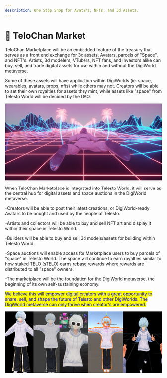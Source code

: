 ```yaml
---
description: One Stop Shop for Avatars, NFTs, and 3d Assets.
---
```


# 🏪 TeloChan Market

TeloChan Marketplace will be an embedded feature of the treasury that serves as a front end exchange for 3d assets, Avatars, parcels of "Space", and NFT's. Artists, 3d modelers, VTubers, NFT fans, and Investors alike can buy, sell, and trade digital assets for use within and without the DigiWorld metaverse.

Some of these assets will have application within DigiWorlds (ie. space, wearables, avatars, props, nfts) while others may not. Creators will be able to set their own royalties for assets they mint, while assets like "space" from Telesto World will be decided by the DAO.

![](<../.gitbook/assets/image (4).png>)

When TeloChan Marketplace is integrated into Telesto World, it will serve as the central hub for digital assets and space auctions in the DigiWorld metaverse.&#x20;

\-Creators will be able to post their latest creations, or DigiWorld-ready Avatars to be bought and used by the people of Telesto.&#x20;

\-Artists and collectors will be able to buy and sell NFT art and display it within their space in Telesto World.&#x20;

\-Builders will be able to buy and sell 3d models/assets for building within Telesto World.

\-Space auctions will enable access for Marketplace users to buy parcels of "space" in Telesto World. The space will continue to earn royalties similar to how staked TELO (sTELO) earns rebase rewards where rewards are distributed to all "space" owners.

\-The marketplace will be the foundation for the DigiWorld metaverse, the beginning of its own self-sustaining economy.

<mark style="color:blue;">We believe this will empower digital creators with a great opportunity to share, sell, and shape the future of Telesto and other DigiWorlds. The DigiWorld metaverse can only thrive when creator's are empowered.</mark>

![](<../.gitbook/assets/image (2).png>)
